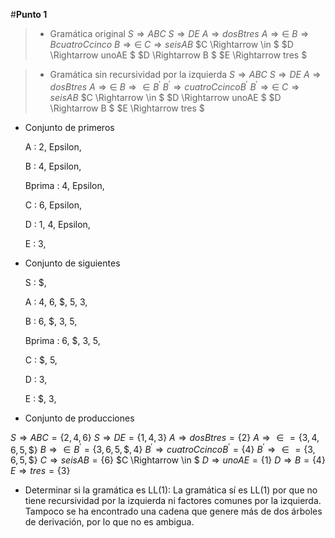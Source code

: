 #**Punto 1**

>* Gramática original
$S \Rightarrow ABC$
$S \Rightarrow DE$
$A \Rightarrow dosBtres$
$A \Rightarrow \in$
$B \Rightarrow BcuatroCcinco$
$B \Rightarrow \in$
$C \Rightarrow seisAB$
$C \Rightarrow \in $
$D \Rightarrow unoAE $
$D \Rightarrow B $
$E \Rightarrow tres $

>* Gramática sin recursividad por la izquierda
$S \Rightarrow ABC$
$S \Rightarrow DE$
$A \Rightarrow dosBtres$
$A \Rightarrow \in$
$B \Rightarrow \in B^\prime$
$B^\prime \Rightarrow cuatroCcincoB^\prime$
$B^\prime \Rightarrow \in$
$C \Rightarrow seisAB$
$C \Rightarrow \in $
$D \Rightarrow unoAE $
$D \Rightarrow B $
$E \Rightarrow tres $

* Conjunto de primeros
     

    A  :  2, Epsilon, 

    B  :  4, Epsilon, 

    Bprima  :  4, Epsilon, 

    C  :  6, Epsilon, 

    D  :  1, 4, Epsilon, 

    E  :  3, 

* Conjunto de siguientes

    S  :  \$, 

    A  :  4, 6, \$, 5, 3, 

    B  :  6, \$, 3, 5, 

    Bprima  :  6, \$, 3, 5, 

    C  :  \$, 5, 

    D  :  3, 

    E  :  \$, 3,

* Conjunto de producciones

$S \Rightarrow ABC = \{2, 4, 6\}$
$S \Rightarrow DE = \{1, 4, 3\}$
$A \Rightarrow dosBtres = \{2\}$
$A \Rightarrow \in = \{3, 4, 6, 5, \$ \}$
$B \Rightarrow \in B^\prime = \{3, 6, 5, \$, 4 \}$
$B^\prime \Rightarrow cuatroCcincoB^\prime = \{4\}$
$B^\prime \Rightarrow \in = \{3, 6, 5, \$ \}$ 
$C \Rightarrow seisAB = \{6\}$
$C \Rightarrow \in $
$D \Rightarrow unoAE = \{1\}$
$D \Rightarrow B = \{4\}$
$E \Rightarrow tres = \{3\}$


* Determinar si la gramática es LL(1):
La gramática sí es LL(1) por que no tiene recursividad por la izquierda ni factores comunes por la izquierda. Tampoco se ha encontrado una cadena que genere más de dos árboles de derivación, por lo que no es ambigua.